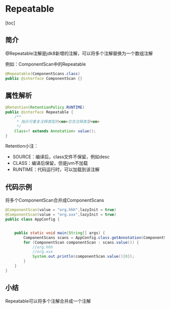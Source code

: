 # Repeatable
[toc]

## 简介
@Repeatable注解是jdk8新增的注解，可以将多个注解替换为一个数组注解

例如：ComponentScan中的Repeatable

```java
@Repeatable(ComponentScans.class)
public @interface ComponentScan {}
```

## 属性解析
```java
@Retention(RetentionPolicy.RUNTIME)
public @interface Repeatable {
    /**
     * 指示可重复注释类型的<em>包含注释类型<em>
     */
    Class<? extends Annotation> value();
}
```

Retention小注：
- SOURCE：编译后，class文件不保留，例如desc
- CLASS：编译后保留，但是jvm不加载
- RUNTIME：代码运行时，可以加载到该注解
## 代码示例
将多个ComponentScan合并成ComponentScans

```java
@ComponentScan(value = "org.hhh",lazyInit = true)
@ComponentScan(value = "org.xxx",lazyInit = true)
public class AppConfig {


    public static void main(String[] args) {
        ComponentScans scans = AppConfig.class.getAnnotation(ComponentScans.class);
        for (ComponentScan componentScan : scans.value()) {
            //org.hhh
            //org.xxx
            System.out.println(componentScan.value()[0]);
        }
    }
}
```
## 小结

Repeatable可以将多个注解合并成一个注解

